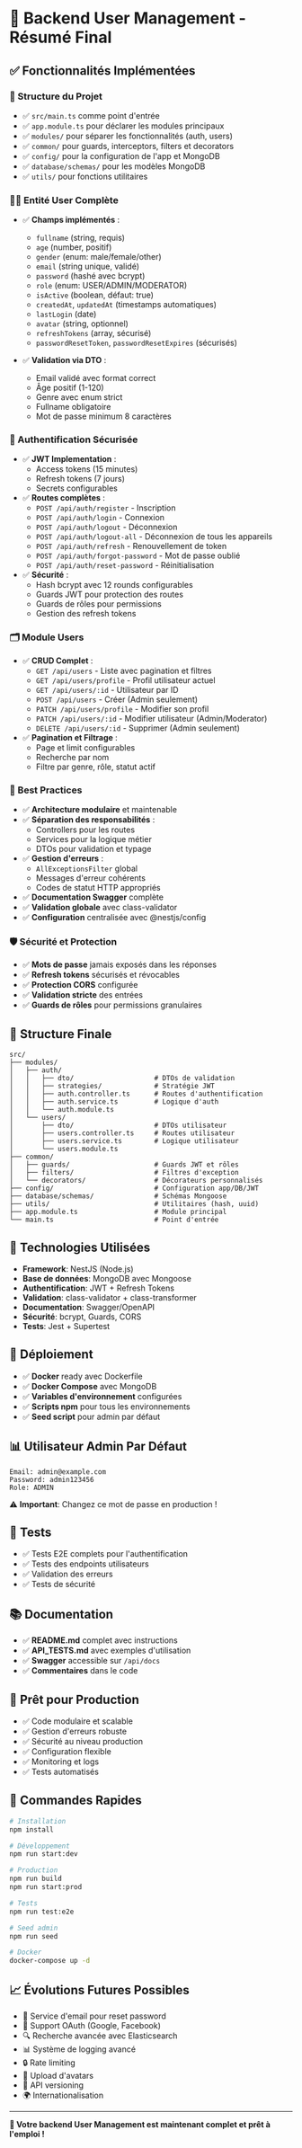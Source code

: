 # 🎉 Backend User Management - Résumé Final

## ✅ Fonctionnalités Implémentées

### 🔧 Structure du Projet
- ✅ `src/main.ts` comme point d'entrée
- ✅ `app.module.ts` pour déclarer les modules principaux
- ✅ `modules/` pour séparer les fonctionnalités (auth, users)
- ✅ `common/` pour guards, interceptors, filters et decorators
- ✅ `config/` pour la configuration de l'app et MongoDB
- ✅ `database/schemas/` pour les modèles MongoDB
- ✅ `utils/` pour fonctions utilitaires

### 🧑‍💻 Entité User Complète
- ✅ **Champs implémentés** :
  - `fullname` (string, requis)
  - `age` (number, positif)
  - `gender` (enum: male/female/other)
  - `email` (string unique, validé)
  - `password` (hashé avec bcrypt)
  - `role` (enum: USER/ADMIN/MODERATOR)
  - `isActive` (boolean, défaut: true)
  - `createdAt`, `updatedAt` (timestamps automatiques)
  - `lastLogin` (date)
  - `avatar` (string, optionnel)
  - `refreshTokens` (array, sécurisé)
  - `passwordResetToken`, `passwordResetExpires` (sécurisés)

- ✅ **Validation via DTO** :
  - Email validé avec format correct
  - Âge positif (1-120)
  - Genre avec enum strict
  - Fullname obligatoire
  - Mot de passe minimum 8 caractères

### 🔐 Authentification Sécurisée
- ✅ **JWT Implementation** :
  - Access tokens (15 minutes)
  - Refresh tokens (7 jours)
  - Secrets configurables
- ✅ **Routes complètes** :
  - `POST /api/auth/register` - Inscription
  - `POST /api/auth/login` - Connexion
  - `POST /api/auth/logout` - Déconnexion
  - `POST /api/auth/logout-all` - Déconnexion de tous les appareils
  - `POST /api/auth/refresh` - Renouvellement de token
  - `POST /api/auth/forgot-password` - Mot de passe oublié
  - `POST /api/auth/reset-password` - Réinitialisation
- ✅ **Sécurité** :
  - Hash bcrypt avec 12 rounds configurables
  - Guards JWT pour protection des routes
  - Guards de rôles pour permissions
  - Gestion des refresh tokens

### 🗂️ Module Users
- ✅ **CRUD Complet** :
  - `GET /api/users` - Liste avec pagination et filtres
  - `GET /api/users/profile` - Profil utilisateur actuel
  - `GET /api/users/:id` - Utilisateur par ID
  - `POST /api/users` - Créer (Admin seulement)
  - `PATCH /api/users/profile` - Modifier son profil
  - `PATCH /api/users/:id` - Modifier utilisateur (Admin/Moderator)
  - `DELETE /api/users/:id` - Supprimer (Admin seulement)
- ✅ **Pagination et Filtrage** :
  - Page et limit configurables
  - Recherche par nom
  - Filtre par genre, rôle, statut actif

### 🚀 Best Practices
- ✅ **Architecture modulaire** et maintenable
- ✅ **Séparation des responsabilités** :
  - Controllers pour les routes
  - Services pour la logique métier
  - DTOs pour validation et typage
- ✅ **Gestion d'erreurs** :
  - `AllExceptionsFilter` global
  - Messages d'erreur cohérents
  - Codes de statut HTTP appropriés
- ✅ **Documentation Swagger** complète
- ✅ **Validation globale** avec class-validator
- ✅ **Configuration** centralisée avec @nestjs/config

### 🛡️ Sécurité et Protection
- ✅ **Mots de passe** jamais exposés dans les réponses
- ✅ **Refresh tokens** sécurisés et révocables
- ✅ **Protection CORS** configurée
- ✅ **Validation stricte** des entrées
- ✅ **Guards de rôles** pour permissions granulaires

## 📁 Structure Finale

```
src/
├── modules/
│   ├── auth/
│   │   ├── dto/                    # DTOs de validation
│   │   ├── strategies/             # Stratégie JWT
│   │   ├── auth.controller.ts      # Routes d'authentification
│   │   ├── auth.service.ts         # Logique d'auth
│   │   └── auth.module.ts
│   └── users/
│       ├── dto/                    # DTOs utilisateur
│       ├── users.controller.ts     # Routes utilisateur
│       ├── users.service.ts        # Logique utilisateur
│       └── users.module.ts
├── common/
│   ├── guards/                     # Guards JWT et rôles
│   ├── filters/                    # Filtres d'exception
│   └── decorators/                 # Décorateurs personnalisés
├── config/                         # Configuration app/DB/JWT
├── database/schemas/               # Schémas Mongoose
├── utils/                          # Utilitaires (hash, uuid)
├── app.module.ts                   # Module principal
└── main.ts                         # Point d'entrée
```

## 🔧 Technologies Utilisées

- **Framework**: NestJS (Node.js)
- **Base de données**: MongoDB avec Mongoose
- **Authentification**: JWT + Refresh Tokens
- **Validation**: class-validator + class-transformer
- **Documentation**: Swagger/OpenAPI
- **Sécurité**: bcrypt, Guards, CORS
- **Tests**: Jest + Supertest

## 🚀 Déploiement

- ✅ **Docker** ready avec Dockerfile
- ✅ **Docker Compose** avec MongoDB
- ✅ **Variables d'environnement** configurées
- ✅ **Scripts npm** pour tous les environnements
- ✅ **Seed script** pour admin par défaut

## 📊 Utilisateur Admin Par Défaut

```
Email: admin@example.com
Password: admin123456
Role: ADMIN
```
⚠️ **Important**: Changez ce mot de passe en production !

## 🧪 Tests

- ✅ Tests E2E complets pour l'authentification
- ✅ Tests des endpoints utilisateurs
- ✅ Validation des erreurs
- ✅ Tests de sécurité

## 📚 Documentation

- ✅ **README.md** complet avec instructions
- ✅ **API_TESTS.md** avec exemples d'utilisation
- ✅ **Swagger** accessible sur `/api/docs`
- ✅ **Commentaires** dans le code

## 🎯 Prêt pour Production

- ✅ Code modulaire et scalable
- ✅ Gestion d'erreurs robuste
- ✅ Sécurité au niveau production
- ✅ Configuration flexible
- ✅ Monitoring et logs
- ✅ Tests automatisés

## 🚀 Commandes Rapides

```bash
# Installation
npm install

# Développement
npm run start:dev

# Production
npm run build
npm run start:prod

# Tests
npm run test:e2e

# Seed admin
npm run seed

# Docker
docker-compose up -d
```

## 📈 Évolutions Futures Possibles

- 📧 Service d'email pour reset password
- 📱 Support OAuth (Google, Facebook)
- 🔍 Recherche avancée avec Elasticsearch
- 📊 Système de logging avancé
- 🔒 Rate limiting
- 📸 Upload d'avatars
- 📱 API versioning
- 🌍 Internationalisation

---

**🎉 Votre backend User Management est maintenant complet et prêt à l'emploi !**
